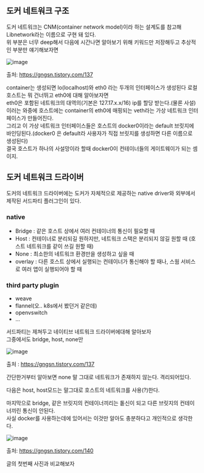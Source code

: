 ## 도커 네트워크 구조
도커 네트워크는 CNM(container network model)이라 하는 설계도를 참고해 Libnetwork라는 이름으로 구현 돼 있다.<br>
위 부분은 너무 deep해서 다음에 시간나면 알아보기 위해 키워드만 저장해두고 추상적인 부분만 얘기해보자면<br>

![image](https://github.com/GSM-MSG/DevOps-Onboarding/assets/81360154/448f6e69-f3d1-4675-bfbb-32955ef05e84)

출처: https://gngsn.tistory.com/137

container는 생성되면 lo(localhost)와 eth0 라는 두개의 인터페이스가 생성된다 로컬호스트는 뭐 건너뛰고 eth0에 대해 알아보자면<br>
eth0은 포함된 네트워크의 대역의(기본은 127.17.x.x/16) ip를 할당 받는다.(물론 사설)<br>
이러는 와중에 호스트에는 container의 eth0에 매핑되는 veth라는 가상 네트워크 인터페이스가 만들어진다.<br>
그리고 이 가상 네트워크 인터페이스들은 호스트의 docker0이라는 default 브릿지에 바인딩된다.(docker0 은 default라 사용자가 직접 브릿지를 생성하면 다른 이름으로 생성된다)<br>
결국 호스트가 하나의 사설망이라 할때 docker0이 컨테이너들의 게이트웨이가 되는 셈이지.<br> 

## 도커 네트워크 드라이버
도커의 네트워크 드라이버에는 도커가 자체적으로 제공하는 native driver와 외부에서 제작된 서드파티 플러그인이 있다.

### native
- Bridge : 같은 호스트 상에서 여러 컨테이너의 통신이 필요할 때
- Host : 컨테이너로 분리되길 원하지만, 네트워크 스택은 분리되지 않길 원할 때 (호스트 네트워크를 같이 쓰길 원할 때)
- None : 최소한의 네트워크 환경만을 생성하고 싶을 때
- overlay : 다른 호스트 상에서 실행되는 컨테이너가 통신해야 할 때나, 스웜 서비스로 여러 앱이 실행되어야 할 때
### third party plugin
- weave
- flannel(오.. k8s에서 봤던거 같은데)
- openvswitch
- ...

서드파티는 제쳐두고 네이티브 네트워크 드라이버에대해 알아보자<br>
그중에서도 bridge, host, none만

![image](https://github.com/GSM-MSG/DevOps-Onboarding/assets/81360154/480e5b7d-574e-45e5-8850-33f5e8e2797e)

출처 : https://gngsn.tistory.com/137

간단한거부터 알아보면 none 말 그대로 네트워크가 존재하지 않는다. 격리되어있다.<br>

다음은 host, host모드는 말그대로 호스트의 네트워크를 사용(?)한다.<br>

마지막으로 bridge, 같은 브릿지의 컨테이너끼리는 톹신이 되고 다른 브릿지의 컨테이너끼린 통신이 안된다.<br>
사실 docker를 사용하는데에 있어서는 이것만 알아도 충분하다고 개인적으로 생각한다.

![image](https://github.com/GSM-MSG/DevOps-Onboarding/assets/81360154/90cc8a9b-4cd4-4271-be97-d4c5cbfd8cb3)

출처: https://gngsn.tistory.com/140

글의 첫번째 사진과 비교해보자
